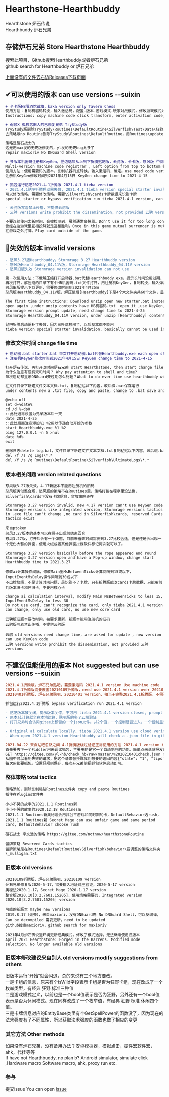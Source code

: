 # Hearthstone-Hearthbuddy
Hearthstone 炉石传说  
Hearthbuddy 炉石兄弟  

## 存储炉石兄弟 Store Hearthstone Hearthbuddy
搜索此项目，Github搜索Hearthbuddy或者炉石兄弟  
github search for Hearthbuddy or 炉石兄弟  

[上面没有的文件去右边Releases下载页面](https://github.com/lesuixin/Hearthstone-Hearthbuddy/releases)

## ✔可以使用的版本 can use versions --suixin
```diff
+ 卡卡版HB限酒馆战旗，kaka version only Tavern Chess
使用方法：复制机器码转换，输入激活码，配置-版本-游戏模式-玩家对战模式，修改游戏模式为战旗模式，点开始
Instructions: copy machine code click transform, enter activation code, 配置-版本-游戏模式-玩家对战模式，change game mode to Tavern Chess mode, click 开始

+ 弱颜X 孤独念旧人的已修复兄弟 TryStudy版
TryStudy版删除TryStudy\Routines\DefaultRoutine\Silverfish\Test\Data\狂野奥秘法，节省空间
去策略版no Routine删除TryStudy\Routines\DefaultRoutine，用Routines\update.bat配合Git更新

策略是磁石战士的
这是用max发的无壳版修复的，yl发的无壳bug太多了
repair maxioriv No DNGuard Shell version

+ 多版本机器码注册机KeyGen，左边选项从上到下折腾贴吧版，云骋版，卡卡版，怒风版 中间上面机器码，下面激活码  
Multi-version machine code registrar , Left option from top to bottom 折腾版，云骋版，kaka,Stormrage, Above machine code and below activation code  
使用方法：使用需要码的版本，复制机器码点转换，输入激活码，确定。use need code version, copy machine code click transform, copy activation code ,sure.  
注册机KeyGen修改时间到2021年4月15日 KeyGen change time to 2021-4-15

+ 抓包运行贴吧2021.4.1折腾版 2021.4.1 tieba version
- 2021.4.1贴吧折腾启动器失效, 2021.4.1 tieba version special starter invalidation
可以修改策略，需要修改策略，需要\Silverfish\cards卡牌数据来识别卡牌
special starter or bypass verification run tieba 2021.4.1 version, can change tactics and need change tactics, need \Silverfish\cards identify card

- 云骋版写着禁止传播，不提供云骋版
- 云骋 versions write prohibit the dissemination, not provided 云骋 versions

不要连续使用太长时间，会被检测到，虽然通常会掉线。Don't use it for too long continuously, it will be detected, although it usually leaves game.
曾经在这游戏里互相投降就是互相胜利。Once in this game mutual surrender is mutual victory.
在游戏之外打牌。Play card outside of the game.
```

## 🚫失效的版本 invalid versions
```diff
- 怒风3.27版Hearthbuddy，Stormrage 3.27 Hearthbuddy version
- 怒风版Hearthbuddy_04.11V版，Stormrage Hearthbuddy_04.11V version
- 怒风旧版失效 Stormrage version invalidation can not use

第一次使用方法：下载解压缩打开启动器.bat代替Hearthbuddy.exe，提示长时间没用过期，随便输入q确认，显示Invalid key生成文件
再次打开，解压缩的目录下有个HB机器码.txt文件打开，用注册机KeyGen，复制转换，输入弹出框里，DefaultBot对战模式选自动，修改卡组名称点start
怒风旧版提示下载更新，需要修改时间到2021年4月25日
怒风版Hearthbuddy_04.11V版，解压缩后[Hearthbuddy]下是4个大文件夹共60个文件，显示Invalid key生成文件后7个大文件夹

The first time instructions: Download unzip open new starter.bat instead Hearthbuddy.exe, prompt expired ,just enter q confirm, show Invalid key generate file
open again ,under unzip contents have HB机器码.txt  open it ,use KeyGen, copy machine code click transform, copy activation code , DefaultBot battle mode choose 自动, modify 卡组名称 click start
Stormrage version prompt update, need change time to 2021-4-25
Stormrage Hearthbuddy_04.11V version, under unzip [Hearthbuddy] contents 4 large folder total 60 file, show Invalid key generate file 7 large folder

贴吧折腾启动器补丁失效，因为三叶草拉闸了，以后基本都不能用
tieba version special starter invalidation, basically cannot be used in the future
```

### 修改文件时间 change file time
```diff
+ 启动器.bat starter.bat 每次打开启动器.bat代替Hearthbuddy.exe each open starter.bat instead Hearthbuddy.exe
+ 注册机KeyGen修改时间到2021年4月15日 KeyGen change time to 2021-4-15

打开炉石传说，再打开改时间炉石兄弟 start Hearthstone, then start change file time Hearthbuddy
为什么注意有没有壳和时间？ Why pay attention to shell and time?
每次启动都显示DNGuard壳过期怎么处理？What to do ever time use hearthbuddy will prompt DNGuard Shell try out time?

在文件目录下新建文件文本文档.txt，复制粘贴以下内容，改后缀.bat保存运行
under contents new a .txt file, copy and paste, change to .bat save and run

@echo off
set d=%date%
cd /d %~dp0
::此处通常设置为兄弟版本后一天
date 2021-4-25
::此处后面注意添加%1 %2用以传递自动开始的参数
start Hearthbuddy.exe %1 %2
ping 127.0.0.1 -n 5 >nul
date %d%
exit

删除日志delete log.bat，文件目录下新建文件文本文档.txt复制粘贴以下内容，改后缀.bat保存运行
del /f /s /q Logs\*.*
del /f /s /q Routines\DefaultRoutine\Silverfish\UltimateLogs\*.*
```

### 版本相关问题 version related questions
```
怒风版3.27版失效，4.17新版本不能用注册机的旧码
怒风版类似整合版，怒风版的策略不在Routines里，策略打包在程序里没法换，Silverfish\cards下没有卡牌信息，留牌策略还在

Stormrage 3.27 version invalid, new 4.17 version can't use KeyGen code
Stormrage versions like integrated version, Stormrage versions tactics in .exe file can't change ,no card in Silverfish\cards, reserved Cards tactics exist

来自ptoken
怒风3.27版本的基本可以在绳子出现前结束回合 
怒风3.27版，打开后会有一个弹窗，目前来看改时间需要到3.27比较合适，但是还是会出现一个无伤大雅的弹窗，使用火绒或者其他弹窗拦截软件标记两次就可以了。

Stormrage 3.27 version basically before the rope appeared end round
Stormrage 3.27 version open and have a Pop-up window, change start Hearthbuddy time to 2021.3.27

修改ai计算操作间隔，修改Main里MsBetweenTicks计算间隔到15或以下，InputEventMsDelay操作间隔到30或以下
不出牌烧绳，不是计算时间问题，是识别不了卡牌，只有折腾版能改cards卡牌数据，只能用前几版本旧卡和怀旧卡，不要用核心卡

Change ai calculation interval, modify Main MsBetweenTicks to less 15, InputEventMsDelay to less 30
Do not use card, can't recognize the card, only tieba 2021.4.1 version can change, only use old card, no use new core card

云骋版旧版本要改时间，被要求更新，新版本能用注册机的旧码
云骋版写着禁止传播，不提供云骋版

云骋 old versions need change time, are asked for update , new version can use KeyGen code
云骋 versions write prohibit the dissemination, not provided 云骋 versions
```

## 不建议但能使用的版本 Not suggested but can use versions --suixin
```diff
2021.4.1折腾版，炉石兄弟贴吧，需要激活码 2021.4.1 version Use machine code
2021.4.1折腾版需要覆盖20210109折腾版，need use 2021.4.1 version over 20210109 version
20210401折腾版，炉石兄弟贴吧，20210401 version，相当于完整2021.4.1折腾版，不需要覆盖，需要激活码 like complete 2021.4.1 version, no need over and use machine code

抓包运行2021.4.1折腾版 bypass verification run 2021.4.1 version

- 贴吧版本被关闭，提示版本关停，不可用 tieba 2021.4.1 version closed, prompt version shutdown,unavailable
- 原本ai计算就全在本地运算，贴吧版的多了云端验证
- 打开兄弟时会访问gitee上预留的一个json文件。共2个值，一个控制是否进入，一个控制显示公告。抓个包就能看到。

- Original ai calculate locally, tieba 2021.4.1 version use cloud verification
- When open 2021.4.1 version Hearthbuddy will check a .json file in gitee.com. Two values, one value control can or can not enter, the other control show announcement.

2021-04-22 来自贴吧忽然之间 4.1折腾版绕过验证正常使用的方法 2021.4.1 version instructions
首先要去下一个Fiddler用来调试抓包，主要用的是它一个自动响应的功能。简单点来说就把发向服务器的请求直接拦截替换成你想给的回复。
GET https://gitee.com/yl-hb/check_hb/raw/master/%2020210401check.json 内容是{"state": "0", "tips": "版本关停"}
从图中可以看到失败的请求，把这个请求替换成我们想要的返回内容{"state": "1", "tips": ""}
每次用都要抓包。设置好规则保存，每次开兄弟前把抓包软件启动即可。
```

### 整体策略 total tactics
```
策略添加，删除复制粘贴Routines文件夹 copy and paste Routines
插件在Plugins文件夹

小小不哭的故事的2021.1.1 Routines新
小小不哭的故事的2020.12.18 Routines旧
2021.1.1 Routines新奥秘法会用非公平游戏和同时期的卡，DefaultBehavior选rush，2021.1.1 Routines新 Secret Mage can use unfair game and same period card, DefaultBehavior choose rush

磁石战士 李文浩的策略 https://gitee.com/notnow/hearthstoneRoutine

留牌策略 Reserved Cards tactics
留牌策略是在Routines\DefaultRoutine\Silverfish\behavior\要调整的策略文件夹\_mulligan.txt
```

### 旧版本 old versions
```
20210109折腾版，炉石兄弟贴吧，20210109 version
炉石兄弟修复版2020-5-17，需要输入地址对应验证，2020-5-17 version
奥秘法2020.1.17，Secret Mage 2020.1.17 version
整合版2020.10[3.2.7601.15205]，使用策略需要码，Integrated version 2020.10[3.2.7601.15205] version

可能的新版本 maybe new versions
2019.8.17（无壳），来自maxiori，没有DNGuard壳 No DNGuard Shell，可以反编译，Can be decompiled 需要更新，need to be updated
github搜索maxioriv，github search for maxioriv

2021年4月炉石传说退环境更新经典模式，修改了模式选择，无法继续使用旧版本
April 2021 Hearthstone: Forged in the Barrens. Modified mode selection. No longer available old versions
```

### 旧版本修改建议来自别人 old versions modify suggestions from others
旧版本运行“开始”就会闪退，总的来说有三个地方要改。  
一是卡组的信息，原来有个isWild字段表示卡组是否为狂野卡组，现在改成了一个枚举类型，有经典 狂野 标准三种值  
二是游戏模式定义，以前也是一个bool值表示是否为狂野，另外还有一个bool值表示是否为休闲模式。现在同样改成了一个枚举值，有经典 狂野 标准 休闲四个值。  
三是卡牌信息对应的EntityBase类里有个GetSpellPower的函数没了，因为现在的法术强度有了不同属性，所以获取法术强度的函数也做了相应的变更  


### 其它方法 Other methods
如果没有炉石兄弟，没有备用办法？安卓模拟器，模拟点击，硬件宏软件宏，ahk，代挂等等  
If have not Hearthbuddy, no plan b? Android simulator, simulate click ,Hardware macro Software macro, ahk, proxy run etc.  

### 参与
提交issue You can open [issue](https://github.com/lesuixin/Hearthstone-Hearthbuddy/issues/new)
